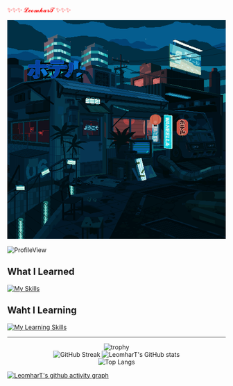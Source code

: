 
<div class='profile'>
    <p content='LeomharT' style="color:red;">
    <span>✨✨✨</span>
    𝓛𝓮𝓸𝓶𝓱𝓪𝓻𝓣
    <span>✨✨✨</span></p>
</div>

![Image](./assets/night.gif)

![ProfileView](https://komarev.com/ghpvc/?username=LeomharT)

## What I Learned

[![My Skills](https://skillicons.dev/icons?i=js,html,css,ts,react,threejs,vue,next,git,linux)](https://skillicons.dev)

## Waht I Learning

[![My Learning Skills](https://skillicons.dev/icons?i=threejs,k8s,blender,unity,docker,k8s)](https://skillicons.dev)

------

<div align=center>
    <img
        alt='trophy'
        width='950'
        src='https://github-profile-trophy.vercel.app/?username=LeomharT&theme=algolia&row=1'
    />
</div>

<!-- <div align=center>
    <img
        alt='Codewars'
        height="200"
        src='https://github.r2v.ch/codewars?user=LeomharT&top_languages=true&theme=midnight_blue'
    />
</div> -->

<div align=center>
    <img
        height='150'
        alt='GitHub Streak'
        src='https://streak-stats.demolab.com?user=LeomharT&theme=algolia&hide_border=true'
    />
    <img
        height='150'
        alt="LeomharT's GitHub stats"
        src='https://github-readme-stats.vercel.app/api?username=LeomharT&theme=algolia&hide_border=true'
    />
</div>

<div align=center>
    <img
        alt='Top Langs'
        src='https://github-readme-stats.vercel.app/api/top-langs/?username=LeomharT&layout=compact&theme=algolia&hide_border=true&card_width=900'
    />
</div>

[![LeomharT's github activity graph](https://github-readme-activity-graph.cyclic.app/graph?username=LeomharT&bg_color=050f2c&color=0192da&line=0192da&point=ffffff&hide_border=true)](https://github.com/LeomharT)

<!--
**LeomharT/LeomharT** is a ✨ _special_ ✨ repository because its `README.md` (this file) appears on your GitHub profile.

Here are some ideas to get you started:

- 🔭 I’m currently working on ...
- 🌱 I’m currently learning ...
- 👯 I’m looking to collaborate on ...
- 🤔 I’m looking for help with ...
- 💬 Ask me about ...
- 📫 How to reach me: ...
- 😄 Pronouns: ...
- ⚡ Fun fact: ...
-->

